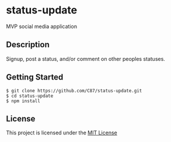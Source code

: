 # status-update

MVP social media application

## Description

Signup, post a status, and/or comment on other peoples statuses.

## Getting Started

    $ git clone https://github.com/C87/status-update.git
    $ cd status-update
    $ npm install

## License

This project is licensed under the [MIT License](https://github.com/C87/status-update/blob/master/LICENSE)

